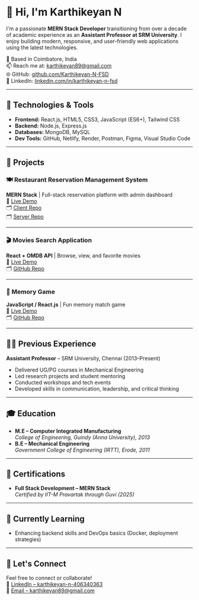 # 👋 Hi, I'm Karthikeyan N

I'm a passionate **MERN Stack Developer** transitioning from over a decade of academic experience as an **Assistant Professor at SRM University**. I enjoy building modern, responsive, and user-friendly web applications using the latest technologies.

📍 Based in Coimbatore, India  
📫 Reach me at: [karthikeyan89@gmail.com](mailto:karthikeyan89@gmail.com)  
🌐 GitHub: [github.com/Karthikeyan-N-FSD](https://github.com/Karthikeyan-N-FSD)  
🔗 LinkedIn: [linkedin.com/in/karthikeyan-n-fsd](https://www.linkedin.com/in/karthikeyan-n-fsd/)

---

## 🔧 Technologies & Tools

- **Frontend:** React.js, HTML5, CSS3, JavaScript (ES6+), Tailwind CSS  
- **Backend:** Node.js, Express.js  
- **Databases:** MongoDB, MySQL  
- **Dev Tools:** GitHub, Netlify, Render, Postman, Figma, Visual Studio Code

---

## 🚀 Projects

### 🍽 Restaurant Reservation Management System  
**MERN Stack** | Full-stack reservation platform with admin dashboard  
🔗 [Live Demo](https://quisine.netlify.app/)  
🗂 [Client Repo](https://github.com/Karthikeyan-N-FSD/Restaurant-Reservation-and-Review-Platform-Client-Code)  
🗂 [Server Repo](https://github.com/Karthikeyan-N-FSD/Restaurant-Reservation-and-Review-Platform-Server-Code)

---

### 🎬 Movies Search Application  
**React + OMDB API** | Browse, view, and favorite movies  
🔗 [Live Demo](https://kaz-movies-search.netlify.app/)  
🗂 [GitHub Repo](https://github.com/Karthikeyan-N-FSD/Movies-Search-App)

---

### 🧠 Memory Game  
**JavaScript / React.js** | Fun memory match game  
🔗 [Live Demo](https://kaz-memory-game.netlify.app/)  
🗂 [GitHub Repo](https://github.com/Karthikeyan-N-FSD/Memory-Game-Task)

---

## 🧑‍🏫 Previous Experience

**Assistant Professor** – SRM University, Chennai (2013–Present)  
- Delivered UG/PG courses in Mechanical Engineering  
- Led research projects and student mentoring  
- Conducted workshops and tech events  
- Developed skills in communication, leadership, and critical thinking

---

## 🎓 Education

- **M.E – Computer Integrated Manufacturing**  
  *College of Engineering, Guindy (Anna University), 2013*
- **B.E – Mechanical Engineering**  
  *Government College of Engineering (IRTT), Erode, 2011*

---

## 📜 Certifications

- **Full Stack Development – MERN Stack**  
  *Certified by IIT-M Pravartak through Guvi (2025)*

---

## 🌱 Currently Learning

- Enhancing backend skills and DevOps basics (Docker, deployment strategies)

---

## 🤝 Let's Connect

Feel free to connect or collaborate!  
🔗 [LinkedIn – karthikeyan-n-406340363](https://www.linkedin.com/in/karthikeyan-n-406340363/)  
📧 [Email – karthikeyan89@gmail.com](mailto:karthikeyan89@gmail.com)
